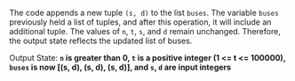 The code appends a new tuple `(s, d)` to the list `buses`. The variable `buses` previously held a list of tuples, and after this operation, it will include an additional tuple. The values of `n`, `t`, `s`, and `d` remain unchanged. Therefore, the output state reflects the updated list of buses.

Output State: **`n` is greater than 0, `t` is a positive integer (1 <= t <= 100000), `buses` is now [(s, d), (s, d), (s, d)], and `s`, `d` are input integers**